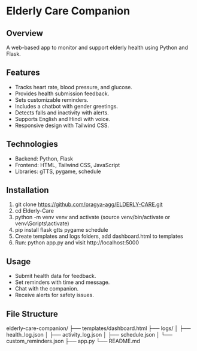 # Elderly Care Companion

## Overview
A web-based app to monitor and support elderly health using Python and Flask.

## Features
- Tracks heart rate, blood pressure, and glucose.
- Provides health submission feedback.
- Sets customizable reminders.
- Includes a chatbot with gender greetings.
- Detects falls and inactivity with alerts.
- Supports English and Hindi with voice.
- Responsive design with Tailwind CSS.

## Technologies
- Backend: Python, Flask
- Frontend: HTML, Tailwind CSS, JavaScript
- Libraries: gTTS, pygame, schedule

## Installation
1. git clone https://github.com/pragya-agg/ELDERLY-CARE.git
2. cd Elderly-Care
3. python -m venv venv and activate (source venv/bin/activate or venv\Scripts\activate)
4. pip install flask gtts pygame schedule
5. Create templates and logs folders, add dashboard.html to templates
6. Run: python app.py and visit http://localhost:5000

## Usage
- Submit health data for feedback.
- Set reminders with time and message.
- Chat with the companion.
- Receive alerts for safety issues.

## File Structure

elderly-care-companion/
├── templates/dashboard.html
├── logs/
│   ├── health_log.json
│   ├── activity_log.json
│   ├── schedule.json
│   └── custom_reminders.json
├── app.py
└── README.md

